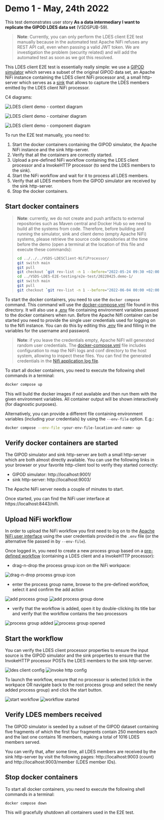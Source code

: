 # Demo 1 - May, 24th 2022

This test demonstrates user story **As a data intermediary I want to replicate the GIPOD LDES data set** (VSDSPUB-59).

> **Note**: Currently, you can only perform the LDES client E2E test manually because in the automated test Apache NiFi refuses any REST API call, even when passing a valid JWT token. We are investigation the problem (security related) and will add the automated test as soon as we got this resolved.

This LDES client E2E test is essentially really simple: we use a [GIPOD simulator](../../ldes-server-simulator/README.md) which serves a subset of the original GIPOD data set, an Apache NiFi instance containing the LDES client NiFi processor and, a small http-server which serves as a [sink](../../ldes-client-sink/README.md) that allows to capture the LDES members emitted by the LDES client NiFi processor.

C4 diagrams:

![LDES client demo - context diagram](https://www.plantuml.com/plantuml/png/XLBBJiCm4BpdAvQSWaIR2oTEIBGgI4L4f9mhrzaqA_o8x4q3Vu-Tjb73GzpirSpipDZtdeNZJYj8rujb2L8H6eOAjOKPI6iOFyALnDu9dIPNPAJgAeI6kVLtUUv4FzyJDzsky-W6lE6vj3flbJ1HUEQvKhJB7svdHHozFQzpBJoZ2wFjmt73l0t8965YXV2_aIGfq7bhCiOeT0FfPZYarqbIVeQJpexycsciHL0Bc2Dak_pWp9Fkb60RDLPFnSi2naaQHYNfzkoeTcAleqe8Ua07cL1XfH5C1uJQEZZo1-m9qZSacy6y8EE1hGNTXKabM5n_DsBUpsurwbt81t4MNQo9Oo-FcqrnLXPIOijazZ1XrCvgu6RIOIpb5TLsFNPo6TeXEy83UX2c2Z6KihsV1lRHmx0yqyYDhM2rt4JxKVNrGdL8q7Q-GJ-nzODVl9IZm69yn4jR1yB-LEWF6xyGXysX5we_JwnOSIYBmM6hI0h6wa_--5Uamm0Scd2TWTwwzphqSIQMiSfxD5Nuh5y0 "LDES client demo - context diagram")

![LDES client demo - container diagram](https://www.plantuml.com/plantuml/png/ZLDDZvim4BtxLqmv4Ia9bvxsjEqcsbPATz6IgiV8CKEmrX_87aAZgl-zDWK4kvVbPCRpthnv3-uzSKUjLf0STli2X99e24hK5ZOWh24k3Jee9RyuhXFsIHgXsXAX9chyNPOvtcqlakhst7fq4H48jiBgh57SHEgDfrB9S_RmUPF7qiyVXqnpJ-X2wVGmpjWsePSnagGGFYA6iHoTjoObZ6HhI8xz8LanLjp2IP_slodrKhUAauqDZz_pvnrCbIIK2gcRSM3b-4N7aM6JQnYKSXNu32TvHQYiW__uldTewMefwb6R1x8MT1ig9IU-2aeMGiphUl1Pepu7yH1hKSL1Kbpxs_6OZynS26n8cWii49Mp6gXUM3JR-AjjJSdTBUsiUwsKxKw-lrWl0zu5JvFL7mRXcHAOC6-Qnt8K-gNX8Wn_afMChx-6gz61IUu0RPmLwBsDeVnbx0NLQJVbDK_cAh4Rx1rJy750T2HWby2PJk6G4m8t9RZMBAH6QF4EEwGG79RLRPWOmmgs4pXib1I1i7mp-p3pPYxR8Jc9L_IzWiggqE6N7zEq1gGQgRObFEwFgu7tPS7RAsjQNwDVXFwE8NykUWfsZwOClyq_ "LDES client demo - container diagram")

![LDES client demo - component diagram](https://www.plantuml.com/plantuml/png/ZLHDSzf03BtxLwXS2ZCaN7hgAGqaQLhQC86ScSKMU2VxuUvgxMOw-U_L6jkn0vqf5tjalQUd9uahJy9Hq0f6oyND6b8bqH1ag2rSG6frOKqTaEBWX1ub7wH9LSWGSgB2VvxDdAWk3vBoi0iUNMeDSVub8sU54YPINtZAbDpDvfykLZ7qz6Cvqy8JEWvjvssDou9pauGaAOJ_4PCaAtJUcZ5X99l2Q5E_Z2P9idxXDxsz-KrZBtLGWcnCkBjVFIoWYumuj9QwQ0lkdJZeM84xAT71M2ZcCu9aYR2t3exuEhT9gNAPvX3R5j9u86j11uvaWiI4bGo4cETfuxD6lMFn46DHnL9IRFlhPhDgcKMQOa7I7620s3khWVA1HRsEhsqmcN0luygwvxsorTRN7wR30I_Oqz7aJmBycn_5epi5lqEruHPvH3TZ6H-JjeMpANfV-zq7T_7OxpTHYlXCWoVkvqiXKcxffxoLRtbGEL4Kx4Hqli-qNdpdZay5_0eOa4dhPsJlqzwoxbkfy2moBlD0-BqfxJFMupYhcyycEfNzGtbKN8DvQNKmCkKLigOf_Pgy9id7HrJRHRUwFSDJXu8Gc1zSC6-UywT8kMQMY7qwutT_rHsIarYYhvdsLZ677wwvRpbXh95ocy7TpMRIy3-UuMyDBeBFcLYQJ9Oo2q8DLhGZQD9Fp6LtAlREdqCzdSoYEPkcvW3oNlxgOTtfNtRUzbqf9LRD5P-uqEb-0zQL-HZb_gL1nRlc2oLmMAWuLynw-EGAJSP_Oty1 "LDES client demo - component diagram")

To run the E2E test manually, you need to:
1. Start the docker containers containing the GIPOD simulator, the Apache NiFi instance and the sink http-server.
2. Verify that all the containers are correctly started.
3. Upload a pre-defined NiFi workflow containing the LDES client processor and a InvokeHTTP processor (to send the LDES members to the sink).
4. Start the NiFi workflow and wait for it to process all LDES members.
5. Verify that all LDES members from the GIPOD simulator are received by the sink http-server.
6. Stop the docker containers.

## Start docker containers

> **Note**: currently, we do not create and push artifacts to external repositories such as Maven central and Docker Hub so we need to build all the systems from code. Therefore, before building and running the simulator, sink and client demo (empty Apache NiFi) systems, please retrieve the source code repositories at the time before the demo (open a terminal at the location of this file and execute these commands):
> ```bash
> cd ../../../VSDS-LDESClient-NifiProcessor/
> git switch main
> git pull
> git checkout `git rev-list -n 1 --before="2022-05-24 09:30 +02:00" main`
> cd ../VSDS-LDES-E2E-testing/e2e-test/20220425.demo-1/
> git switch main
> git pull
> git checkout `git rev-list -n 1 --before="2022-06-04 00:00 +02:00" main` #Note: we moved the E2E tests and needed to redo the support files
>```

To start the docker containers, you need to use the `docker compose` command. This command will use the [docker-compose.yml](./docker-compose.yml) file found in this directory. It will also use a [.env](./.env) file containing environment variables passed to the docker containers when run. Before the Apache NifI container can be started you need to provide the single user credentials used for logging on to the Nifi instance. You can do this by editing this [.env](./.env) file and filling in the variables for the username and password. 

> **Note**: if you leave the credentials empty, Apache NiFI will generated random user credentials. The [docker-compose.yml](./docker-compose.yml) file includes configuration to map the NiFi logs and conf directory to the host system, allowing to inspect these files. You can find the generated credentials in the [Nifi application log file](./nifi/logs/nifi-app.log).

To start all docker containers, you need to execute the following shell commands in a terminal:
```bash
docker compose up
```

This will build the docker images if not available and then run them with the given environment variables. All container output will be shown interactively (for diagnostic purposes).

Alternatively, you can provide a different file containing environment variables (including your credentials) by using the `--env-file` option. E.g.:
```bash
docker compose --env-file <your-env-file-location-and-name> up
```

## Verify docker containers are started

The GIPOD simulator and sink http-server are both a small http-server which are both almost directly available. You can use the following links in your browser or your favorite http-client tool to verify they started correctly:
* GIPOD simulator: http://localhost:9001/
* sink http-server: http://localhost:9003/

The Apache NiFi server needs a couple of minutes to start.

Once started, you can find the NiFi user interface at https://localhost:8443/nifi.

## Upload NiFi workflow

In order to upload the NiFi workflow you first need to log on to the [Apache NiFi user interface](https://localhost:8443/nifi) using the user credentials provided in the `.env` file (or the alternative file passed in by `--env-file`).

Once logged in, you need to create a new process group based on a [pre-defined workflow](./data/replicate.nifi-workflow.json) (containing a LDES client and a InvokeHTTP processor):
* drag-n-drop the process group icon on the NiFi workpace:

![drag-n-drop process group icon](./.artwork/drag-process-group-icon.png)

* enter the process group name, browse to the pre-defined workflow, select it and confirm the add action

![add process group](./.artwork/add-process-group.png) ![add process group done](./.artwork/add-process-group-done.png)

* verify that the workflow is added, open it by double-clicking its title bar and verify that the workflow contains the two processors

![process group added](./.artwork/process-group-added.png) ![process group opened](./.artwork/process-group-opened.png) 

## Start the workflow

You can verify the LDES client processor properties to ensure the input source is the GIPOD simulator and the sink properties to ensure that the InvokeHTTP processor POSTs the LDES members to the sink http-server.

![ldes client config](./.artwork/ldes-client-config.png) ![invoke http config](./.artwork/invoke-http-config.png)

To launch the workflow, ensure that no processor is selected (click in the workpace OR navigate back to the root process group and select the newly added process group) and click the start button.

![start workflow](./.artwork/start-workflow.png) ![workflow started](./.artwork/workflow-started.png)

## Verify LDES members received

The GIPOD simulator is seeded by a subset of the GIPOD dataset containing five fragments of which the first four fragments contain 250 members each and the last one contains 16 members, making a total of 1016 LDES members served.

You can verify that, after some time, all LDES members are received by the sink http-server by visit the following pages: http://localhost:9003 (count) and http://localhost:9003/member (LDES member IDs).

## Stop docker containers

To start all docker containers, you need to execute the following shell commands in a terminal:
```bash
docker compose down
```

This will gracefully shutdown all containers used in the E2E test.
